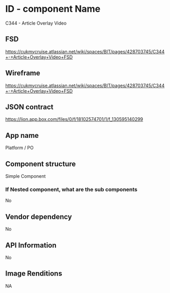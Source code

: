 # ID - component Name
C344 - Article Overlay Video

## FSD
https://cukmycruise.atlassian.net/wiki/spaces/BIT/pages/428703745/C344+-+Article+Overlay+Video+FSD


## Wireframe
https://cukmycruise.atlassian.net/wiki/spaces/BIT/pages/428703745/C344+-+Article+Overlay+Video+FSD

## JSON contract
https://lion.app.box.com/files/0/f/18102574701/1/f_130595140299

## App name
Platform / PO

## Component structure
Simple Component

### If Nested component, what are the sub components
No

## Vendor dependency
No 

## API Information
No

## Image Renditions
NA